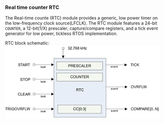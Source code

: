 ### Real time counter RTC
The Real-time counte (RTC) module provides a generic, low power timer on the
low-frequency clock source(LFCLK). The RTC module features a 24-bit `COUNTER`,
a 12-bit(1/X) prescaler, capture/compare registers, and a tick event generator
for low power, tickless RTOS implementation.

RTC block schematic:
![RTC block schematic](images/rtc_block_schematic.png)
